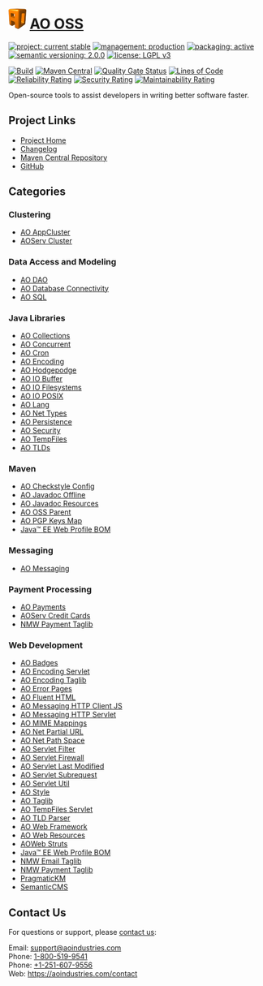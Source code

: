 # [<img src="ao-logo.png" alt="AO Logo" width="35" height="40">](https://github.com/ao-apps) [AO OSS](https://github.com/ao-apps/ao-oss)

[![project: current stable](https://oss.aoapps.com/ao-badges/project-current-stable.svg)](https://aoindustries.com/life-cycle#project-current-stable)
[![management: production](https://oss.aoapps.com/ao-badges/management-production.svg)](https://aoindustries.com/life-cycle#management-production)
[![packaging: active](https://oss.aoapps.com/ao-badges/packaging-active.svg)](https://aoindustries.com/life-cycle#packaging-active)  
[![semantic versioning: 2.0.0](https://oss.aoapps.com/ao-badges/semver-2.0.0.svg)](http://semver.org/spec/v2.0.0.html)
[![license: LGPL v3](https://oss.aoapps.com/ao-badges/license-lgpl-3.0.svg)](https://www.gnu.org/licenses/lgpl-3.0)

[![Build](https://github.com/ao-apps/ao-oss/workflows/Build/badge.svg?branch=master)](https://github.com/ao-apps/ao-oss/actions?query=workflow%3ABuild)
[![Maven Central](https://maven-badges.herokuapp.com/maven-central/com.aoapps/ao-oss/badge.svg)](https://maven-badges.herokuapp.com/maven-central/com.aoapps/ao-oss)
[![Quality Gate Status](https://sonarcloud.io/api/project_badges/measure?branch=master&project=com.aoapps%3Aao-oss&metric=alert_status)](https://sonarcloud.io/dashboard?branch=master&id=com.aoapps%3Aao-oss)
[![Lines of Code](https://sonarcloud.io/api/project_badges/measure?branch=master&project=com.aoapps%3Aao-oss&metric=ncloc)](https://sonarcloud.io/component_measures?branch=master&id=com.aoapps%3Aao-oss&metric=ncloc)  
[![Reliability Rating](https://sonarcloud.io/api/project_badges/measure?branch=master&project=com.aoapps%3Aao-oss&metric=reliability_rating)](https://sonarcloud.io/component_measures?branch=master&id=com.aoapps%3Aao-oss&metric=Reliability)
[![Security Rating](https://sonarcloud.io/api/project_badges/measure?branch=master&project=com.aoapps%3Aao-oss&metric=security_rating)](https://sonarcloud.io/component_measures?branch=master&id=com.aoapps%3Aao-oss&metric=Security)
[![Maintainability Rating](https://sonarcloud.io/api/project_badges/measure?branch=master&project=com.aoapps%3Aao-oss&metric=sqale_rating)](https://sonarcloud.io/component_measures?branch=master&id=com.aoapps%3Aao-oss&metric=Maintainability)

Open-source tools to assist developers in writing better software faster.

## Project Links
* [Project Home](https://oss.aoapps.com/)
* [Changelog](https://oss.aoapps.com/changelog)
* [Maven Central Repository](https://search.maven.org/artifact/com.aoapps/ao-oss)
* [GitHub](https://github.com/ao-apps/ao-oss)

## Categories
### Clustering
* [AO AppCluster](https://github.com/ao-apps/ao-appcluster)
* [AOServ Cluster](https://github.com/ao-apps/aoserv-cluster)
### Data Access and Modeling
* [AO DAO](https://github.com/ao-apps/ao-dao)
* [AO Database Connectivity](https://github.com/ao-apps/ao-dbc)
* [AO SQL](https://github.com/ao-apps/ao-sql)
### Java Libraries
* [AO Collections](https://github.com/ao-apps/ao-collections)
* [AO Concurrent](https://github.com/ao-apps/ao-concurrent)
* [AO Cron](https://github.com/ao-apps/ao-cron)
* [AO Encoding](https://github.com/ao-apps/ao-encoding)
* [AO Hodgepodge](https://github.com/ao-apps/ao-hodgepodge)
* [AO IO Buffer](https://github.com/ao-apps/ao-io-buffer)
* [AO IO Filesystems](https://github.com/ao-apps/ao-io-filesystems)
* [AO IO POSIX](https://github.com/ao-apps/ao-io-posix)
* [AO Lang](https://github.com/ao-apps/ao-lang)
* [AO Net Types](https://github.com/ao-apps/ao-net-types)
* [AO Persistence](https://github.com/ao-apps/ao-persistence)
* [AO Security](https://github.com/ao-apps/ao-security)
* [AO TempFiles](https://github.com/ao-apps/ao-tempfiles)
* [AO TLDs](https://github.com/ao-apps/ao-tlds)
### Maven
* [AO Checkstyle Config](https://github.com/ao-apps/ao-checkstyle-config)
* [AO Javadoc Offline](https://github.com/ao-apps/ao-javadoc-offline)
* [AO Javadoc Resources](https://github.com/ao-apps/ao-javadoc-resources)
* [AO OSS Parent](https://github.com/ao-apps/ao-oss-parent)
* [AO PGP Keys Map](https://github.com/ao-apps/pgp-keys-map)
* [Java™ EE Web Profile BOM](https://github.com/ao-apps/javaee-web-api-bom)
### Messaging
* [AO Messaging](https://github.com/ao-apps/ao-messaging)
### Payment Processing
* [AO Payments](https://github.com/ao-apps/ao-payments)
* [AOServ Credit Cards](https://github.com/ao-apps/aoserv-credit-cards)
* [NMW Payment Taglib](https://github.com/newmediaworks/nmw-payment-taglib)
### Web Development
* [AO Badges](https://github.com/ao-apps/ao-badges)
* [AO Encoding Servlet](https://github.com/ao-apps/ao-encoding-servlet)
* [AO Encoding Taglib](https://github.com/ao-apps/ao-encoding-taglib)
* [AO Error Pages](https://github.com/ao-apps/ao-error-pages)
* [AO Fluent HTML](https://github.com/ao-apps/ao-fluent-html)
* [AO Messaging HTTP Client JS](https://github.com/ao-apps/ao-messaging-http-client-js)
* [AO Messaging HTTP Servlet](https://github.com/ao-apps/ao-messaging-http-servlet)
* [AO MIME Mappings](https://github.com/ao-apps/ao-mime-mappings)
* [AO Net Partial URL](https://github.com/ao-apps/ao-net-partial-url)
* [AO Net Path Space](https://github.com/ao-apps/ao-net-path-space)
* [AO Servlet Filter](https://github.com/ao-apps/ao-servlet-filter)
* [AO Servlet Firewall](https://github.com/ao-apps/ao-servlet-firewall)
* [AO Servlet Last Modified](https://github.com/ao-apps/ao-servlet-last-modified)
* [AO Servlet Subrequest](https://github.com/ao-apps/ao-servlet-subrequest)
* [AO Servlet Util](https://github.com/ao-apps/ao-servlet-util)
* [AO Style](https://github.com/ao-apps/ao-style)
* [AO Taglib](https://github.com/ao-apps/ao-taglib)
* [AO TempFiles Servlet](https://github.com/ao-apps/ao-tempfiles-servlet)
* [AO TLD Parser](https://github.com/ao-apps/ao-tld-parser)
* [AO Web Framework](https://github.com/ao-apps/ao-web-framework)
* [AO Web Resources](https://github.com/ao-apps/ao-web-resources)
* [AOWeb Struts](https://github.com/ao-apps/aoweb-struts)
* [Java™ EE Web Profile BOM](https://github.com/ao-apps/javaee-web-api-bom)
* [NMW Email Taglib](https://github.com/newmediaworks/nmw-email-taglib)
* [NMW Payment Taglib](https://github.com/newmediaworks/nmw-payment-taglib)
* [PragmaticKM](https://github.com/ao-apps/pragmatickm)
* [SemanticCMS](https://github.com/ao-apps/semanticcms)

## Contact Us
For questions or support, please [contact us](https://aoindustries.com/contact):

Email: [support@aoindustries.com](mailto:support@aoindustries.com)  
Phone: [1-800-519-9541](tel:1-800-519-9541)  
Phone: [+1-251-607-9556](tel:+1-251-607-9556)  
Web: https://aoindustries.com/contact
